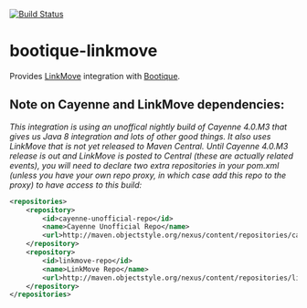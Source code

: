 [![Build Status](https://travis-ci.org/nhl/bootique-linkmove.svg)](https://travis-ci.org/nhl/bootique-linkmove)

# bootique-linkmove

Provides [LinkMove](https://github.com/nhl/link-move) integration with [Bootique](https://github.com/nhl/bootique).

## Note on Cayenne and LinkMove dependencies:

_This integration is using an unoffical nightly build of Cayenne 4.0.M3 that gives us Java 8 integration and lots of other good things. It also uses LinkMove that is not yet released to Maven Central. Until Cayenne 4.0.M3 release is out and LinkMove is posted to Central (these are actually related events), you will need to declare two extra repositories in your pom.xml (unless you have your own repo proxy, in which case add this repo to the proxy) to have access to this build:_

```XML
<repositories>
    <repository>
        <id>cayenne-unofficial-repo</id>
        <name>Cayenne Unofficial Repo</name>
        <url>http://maven.objectstyle.org/nexus/content/repositories/cayenne-unofficial/</url>
    </repository>
    <repository>
        <id>linkmove-repo</id>
        <name>LinkMove Repo</name>
        <url>http://maven.objectstyle.org/nexus/content/repositories/linkrestreleases/</url>
    </repository>
</repositories>
```


